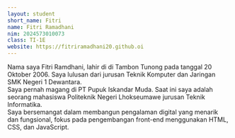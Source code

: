 ```yaml
---
layout: student
short_name: Fitri
name: Fitri Ramadhani
nim: 2024573010073
class: TI-1E
website: https://fitriramadhani20.github.oi
---
```

Nama saya Fitri Ramdhani, lahir di di Tambon Tunong pada tanggal 20 Oktober 2006. Saya lulusan dari jurusan Teknik Komputer dan Jaringan SMK Negeri 1 Dewantara.  
Saya pernah magang di PT Pupuk Iskandar Muda. Saat ini saya adalah seorang mahasiswa Politeknik Negeri Lhokseumawe jurusan Teknik Informatika.  
Saya bersemangat dalam membangun pengalaman digital yang menarik dan fungsional, fokus pada pengembangan front-end menggunakan HTML, CSS, dan JavaScript.
  
